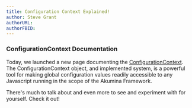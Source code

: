 ```yaml
---
title: Configuration Context Explained!
author: Steve Grant
authorURL: 
authorFBID: 
---
```


### ConfigurationContext Documentation

Today, we launched a new page documenting the [ConfigurationContext](/docs/AK-Configuration-Context). The ConfigurationContext object, and implemented system, is a powerful tool for making global configuration values readily accessible to any Javascript running in the scope of the Akumina Framework.

There's much to talk about and even more to see and experiment with for yourself. Check it out!